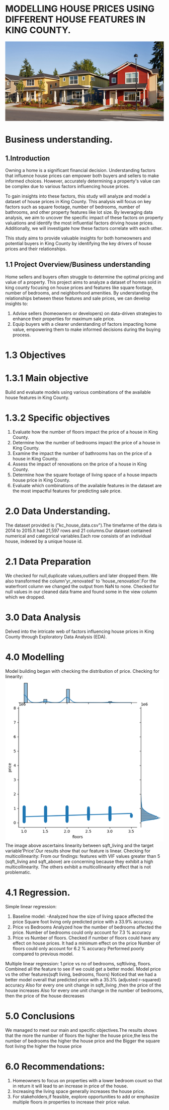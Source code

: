# MODELLING HOUSE PRICES USING DIFFERENT HOUSE FEATURES IN KING COUNTY.

![Kingcounty Houses](Kingcounty.jpg)

# Business understanding.
## 1.Introduction
Owning a home is a significant financial decision. Understanding factors that influence house prices can empower both buyers and sellers to make informed choices. However, accurately determining a property's value can be complex due to various factors influencing house prices.

To gain insights into these factors, this study will analyze and model a dataset of house prices in King County. This analysis will focus on key factors such as square footage, number of bedrooms, number of bathrooms, and other property features like lot size. By leveraging data analysis, we aim to uncover the specific impact of these factors on property valuations and identify the most influential factors driving house prices. Additionally, we will investigate how these factors correlate with each other.

This study aims to provide valuable insights for both homeowners and potential buyers in King County by identifying the key drivers of house prices and their relationships.



## 1.1 Project Overview/Business understanding
Home sellers and buyers often struggle to determine the optimal pricing and value of a property. This project aims to analyze a dataset of homes sold in king county focusing on house prices and features like square footage, number of bedrooms, and neighborhood amenities. By understanding the relationships between these features and sale prices, we can develop insights to:

1. Advise sellers (homeowners or developers) on data-driven strategies to enhance their properties for maximum sale price.
2. Equip buyers with a clearer understanding of factors impacting home value, empowering them to make informed decisions during the buying process.



# 1.3 Objectives
# 1.3.1 Main objective
 
 Build and evaluate models using various combinations of the available house features in King County.

# 1.3.2 Specific objectives

1. Evaluate how the number of floors impact the price of a house in King County.
2. Determine how the number of bedrooms impact the price of a house in King County.
3. Examine the impact the number of bathrooms has on the price of a house in King County.
4. Assess the impact of renovations on the price of a house in King County.
5. Determine how the square footage of living space of a house impacts house price in King County.
6. Evaluate which combinations of the available features in the dataset are the most impactful features for predicting sale price.

# 2.0 Data Understanding.
The dataset provided is ("kc_house_data.csv").The timefarme of the data is 2014 to 2015.It had 21,597 rows and 21 columns.Our dataset contained numerical and categorical variables.Each row consists of an individual house, indexed by a unique house id.

# 2.1 Data Preparation
We checked for null,duplicate values,outliers and later dropped them. We also transformed the column'yr_renovated' to 'house_renovation'.For the waterfront column we changed the output from NaN to none. Checked for null values in our cleaned data frame and found some in the view column which we dropped.

# 3.0 Data Analysis
Delved into the intricate web of factors influencing house prices in King County through Exploratory Data Analysis (EDA).

# 4.0 Modelling
Model building began with checking the distribution of price.
Checking for linearity:
![alt text](linearity..png)
The image above ascertains linearity between sqft_living and the target variable'Price'.Our results show that our feature is linear.
 Checking for multicollinearity:
 From our findings: features with VIF values greater than 5 (sqft_living and sqft_above) are concerning because they exhibit a high multicollinearity. The others exhibit a multicollinearity effect that is not problematic.
# 4.1 Regression.
 Simple linear regression:
 1. Baseline model:
 -Analyzed how the size of living space affected  the price
 Square foot living only predicted price with a 33.9% accuracy.
 2. Price vs Bedrooms
Analyzed how the number of bedrooms  affected  the price.
Number of bedrooms could only account for 7.3 %  accuracy
3. Price vs Number of floors.
Checked if number of floors could have any effect on house prices.
It had a minimum effect on the price 
Number of floors  could only account for 6.2 %  accuracy
Performed poorly compared to previous model.

Multiple linear regression:
1.price vs no of bedrooms, sqftliving, floors.
Combined all the feature to see if we could get a better model.
Model price vs the other features(sqft living, bedrooms, floors)
Noticed that we had a better model overall that predicted price with a 35.3% (adjusted r-squared) accuracy
Also for every one unit change in sqft_living ,then the price of the house increases 
Also for every one unit change in the number of bedrooms, then the price of the house decreases


# 5.0 Conclusions
We managed to meet our main and specific objectives.The results shows that the more the number of floors the higher the house price,the less the number of bedrooms the higher the house price and the Bigger the square foot living the higher the house price 

# 6.0 Recommendations:
1. Homeowners to focus on properties with a lower bedroom count so that in return it will lead to an increase in price of the house.
2. Increasing the living space generally increases the house price.
3. For stakeholders,if feasible, explore opportunities to add or emphasize multiple floors in properties to increase their price value.
